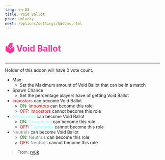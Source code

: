 ```yaml
---
lang: en-US
title: Void Ballot
prev: Unlucky
next: /options/settings/Addons.html
---
```


# <font color=#ff3399>🗳️ <b>Void Ballot</b></font> <Badge text="Harmful" type="tip" vertical="middle"/>
---

Holder of this addon will have 0 vote count.
* Max
  * Set the Maximum amount of Void Ballot that can be in a match
* Spawn Chance
  * Set the percentage players have of getting Void Ballot
* <font color=red>Impostors</font> can become Void Ballot
  * <font color=green>ON</font>: <font color=red>Impostors</font> can become this role
  * <font color=red>OFF</font>: <font color=red>Impostors</font> cannot become this role
* <font color=#8cffff>Crewmates</font> can become Void Ballot
  * <font color=green>ON</font>: <font color=#8cffff>Crewmates</font> can become this role
  * <font color=red>OFF</font>: <font color=#8cffff>Crewmates</font> cannot become this role
* <font color=#7f8c8d>Neutrals</font> can become Void Ballot
  * <font color=green>ON</font>: <font color=#7f8c8d>Neutrals</font> can become this role
  * <font color=red>OFF</font>: <font color=#7f8c8d>Neutrals</font> cannot become this role

> From: [ryuk](#)